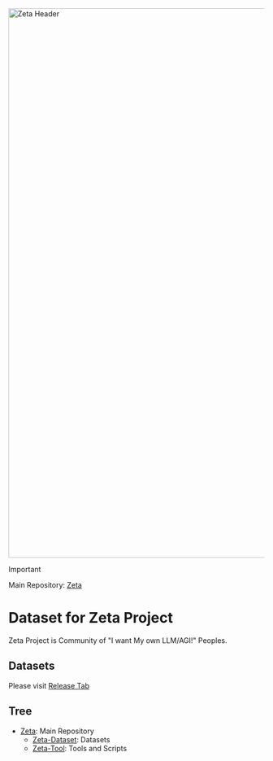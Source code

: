 
<img width="1920" height="1080" alt="Zeta Header" src="https://github.com/user-attachments/assets/3dd58686-0453-4f76-a5cd-77301ca035b8" />

> [!IMPORTANT]
> Main Repository: [Zeta](https://github.com/DiamondGotCat/Zeta)

# Dataset for Zeta Project
Zeta Project is Community of "I want My own LLM/AGI!" Peoples.

## Datasets
Please visit [Release Tab](https://github.com/DiamondGotCat/Zeta-Dataset/releases)

## Tree
- [Zeta](https://github.com/DiamondGotCat/Zeta): Main Repository
    - [Zeta-Dataset](https://github.com/DiamondGotCat/Zeta-Dataset): Datasets
    - [Zeta-Tool](https://github.com/DiamondGotCat/Zeta-Tool): Tools and Scripts
